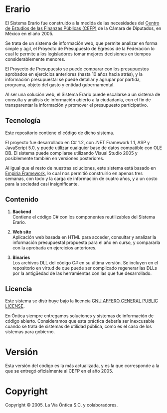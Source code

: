 # Erario

El Sistema Erario fue construido a la medida de las necesidades del [Centro de Estudios de las Finanzas Públicas (CEFP)](http://www.cefp.gob.mx/new/index.html) de la Cámara de Diputados, en México en el año 2005.

Se trata de un sistema de información web, que permite analizar en forma simple y ágil, el Proyecto de Presupuesto de Egresos de la Federación lo cual le permite a los legisladores tomar mejores decisiones en tiempos considerablemente menores.

El Proyecto de Presupuesto se puede comparar con los presupuestos aprobados en ejercicios anteriores (hasta 10 años hacia atrás), y la información presupuestal se puede detallar y agrupar por partida, programa, objeto del gasto y entidad gubernamental.

Al ser una solución web, el Sistema Erario puede escalarse a un sistema de consulta y análisis de información abierto a la ciudadanía, con el fin de transparentar la información y promover el presupuesto participativo.

## Tecnología

Este repositorio contiene el código de dicho sistema.

El proyecto fue desarrollado en C# 1.2, con .NET Framework 1.1, ASP y JavaScript 5.0, y puede utilizar cualquier base de datos compatible con OLE DB. El sistema puede compilarse utilizando Visual Studio 2005 y posiblemente también en versiones posteriores.

Al igual que el resto de nuestras soluciones, este sistema está basado en [Empiria Framework](https://github.com/Ontica/Empiria.Core), lo cual nos permitió construirlo en apenas tres semanas, con todo y la carga de información de cuatro años, y a un costo para la sociedad casi insignificante.

## Contenido

1. **Backend**  
   Contiene el código C# con los componentes reutilizables del Sistema Erario.

2. **Web site**  
   Aplicación web basada en HTML para acceder, consultar y analizar la información presupuestal propuesta para el año en curso, y compararla con la aprobada en ejercicios anteriores.

2. **Binaries**  
   Los archivos DLL del código C# en su última versión. Se incluyen en el repositorio en virtud de que puede ser complicado 
   regenerar las DLLs por la antigüedad de las herramientas con las que fue desarrollado.

## Licencia

Este sistema se distribuye bajo la licencia [GNU AFFERO GENERAL PUBLIC LICENSE](https://github.com/Ontica/Erario/blob/master/LICENSE.txt).

En Óntica siempre entregamos soluciones y sistemas de información de código abierto. Consideramos que esta práctica debería ser inexcusable cuando se trata de sistemas de utilidad pública, como es el caso de los sistemas para gobierno.

# Versión

Esta versión del código es la más actualizada, y es la que corresponde a la que se entregó oficialmente al CEFP en el año 2005.

# Copyright

Copyright © 2005. La Vía Óntica S.C. y colaboradores.
